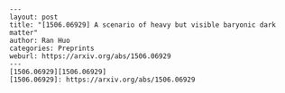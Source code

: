     ---
    layout: post
    title: "[1506.06929] A scenario of heavy but visible baryonic dark matter"
    author: Ran Huo
    categories: Preprints
    weburl: https://arxiv.org/abs/1506.06929
    ---
    [1506.06929][1506.06929]
    [1506.06929]: https://arxiv.org/abs/1506.06929
